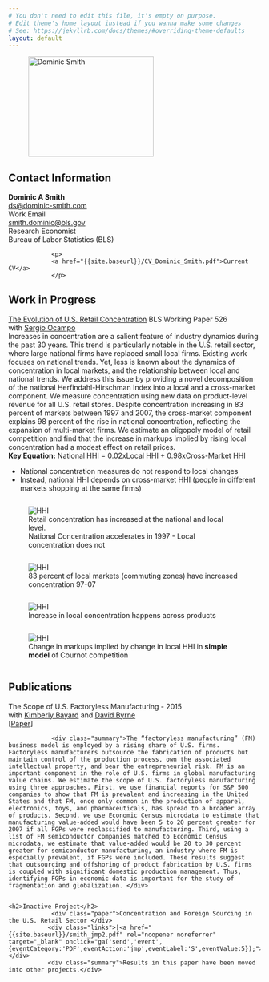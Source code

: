 ```yaml
---
# You don't need to edit this file, it's empty on purpose.
# Edit theme's home layout instead if you wanna make some changes
# See: https://jekyllrb.com/docs/themes/#overriding-theme-defaults
layout: default
---
```

<div id="center">

</div>
<div class="picture">
<figure>
  <img src="{{site.baseurl}}/images/headshot-1.jpg" alt="Dominic Smith" width="250" height="200">
</figure>
</div>

<div class="contact">
                <h2>Contact Information</h2>
                <p>
                    <strong>Dominic A Smith</strong><br/>
                    <a href="mailto:ds@dominic-smith.com">ds@dominic-smith.com</a><br/>
                    Work Email<br />
                    <a href="mailto:smith.dominic@bls.gov">smith.dominic@bls.gov</a><br/>
                    Research Economist<br/>
                    Bureau of Labor Statistics (BLS)
                </p>


                <p>
                <a href="{{site.baseurl}}/CV_Dominic_Smith.pdf">Current CV</a>
                </p>

</div>

<div id="research">
    <a name="research"></a>

<h2>Work in Progress</h2>
                <div class="paper"><a href="https://www.bls.gov/osmr/research-papers/2020/pdf/ec200080.pdf" rel="noopener noreferrer" target="_blank">The Evolution of U.S. Retail Concentration</a> BLS Working Paper 526</div>
                <div class="coauthors"> with <a href="https://sites.google.com/site/sergiocampod" rel="noopener noreferrer" target="_blank">Sergio Ocampo</a> </div>
                <div class="summary">Increases in concentration are a salient feature of industry dynamics during the past 30 years. This trend is particularly notable in the U.S. retail sector, where large national firms have replaced small local firms. Existing work focuses on national trends. Yet, less is known about the dynamics of concentration in local markets, and the relationship between local and national trends. We address this issue by providing a novel decomposition of the national Herfindahl-Hirschman Index into a local and a cross-market component. We measure concentration using new data on product-level revenue for all U.S. retail stores. Despite concentration increasing in 83 percent of markets between 1997 and 2007, the cross-market component explains 98 percent of the rise in national concentration, reflecting the expansion of multi-market firms. We estimate an oligopoly model of retail competition and find that the increase in markups implied by rising local concentration had a modest effect on retail prices.</div>
<div class ="figures">
<strong>Key Equation:</strong> National HHI = 0.02xLocal HHI + 0.98xCross-Market HHI
<ul>
<li>National concentration measures do not respond to local changes</li>
<li>Instead, national HHI depends on cross-market HHI (people in different markets shopping at the same firms)</li>
</ul>
<div class="row">
  <div class="column">
    <figure>
      <img src="{{site.baseurl}}/images/hhi.jpg" alt="HHI" >
      <figcaption>Retail concentration has increased at the national and local level. <br>
        National Concentration accelerates in 1997 - Local concentration does not
      </figcaption>
    </figure>

  </div>
  <div class="column">
    <figure>
      <img src="{{site.baseurl}}/images/distr.jpg" alt="HHI" >
      <figcaption>83 percent of local markets (commuting zones) have increased concentration 97-07</figcaption>
    </figure>
  </div>
</div>
  <div class="row">
  <div class="column">
    <figure>
      <img src="{{site.baseurl}}/images/prod.jpg" alt="HHI" >
      <figcaption>Increase in local concentration happens across products</figcaption>
    </figure>
  </div>
  <div class="column">
    <figure>
      <img src="{{site.baseurl}}/images/markup.jpg" alt="HHI" >
      <figcaption>Change in markups implied by change in local HHI in <strong>simple model</strong> of Cournot competition</figcaption>
    </figure>
  </div>
</div>
</div>
<!--
            <h2>Work in Progress</h2>
            <div class="paper"> The Evolution of Retail Concentration</div>
            <div class="paper">Imports and Retailer Markups</div>
-->
            <h2>Publications</h2>
                <div class="paper"> The Scope of U.S. Factoryless Manufacturing - 2015</div>
                <div class="coauthors"> with <a href="http://www.federalreserve.gov/econresdata/kimberly-n-bayard.htm" rel="noopener noreferrer" target="_blank">Kimberly Bayard</a> and <a href="http://www.federalreserve.gov/econresdata/david-m-byrne.htm" rel="noopener noreferrer" target="_blank">David Byrne</a></div>
                <div class="links">[<a href="http://research.upjohn.org/cgi/viewcontent.cgi?filename=13&article=1250&context=up_press&type=additional" rel="noopener noreferrer" target="_blank">Paper</a>]</div>

                <div class="summary">The “factoryless manufacturing” (FM) business model is employed by a rising share of U.S. firms. Factoryless manufacturers outsource the fabrication of products but maintain control of the production process, own the associated intellectual property, and bear the entrepreneurial risk. FM is an important component in the role of U.S. firms in global manufacturing value chains. We estimate the scope of U.S. factoryless manufacturing using three approaches. First, we use financial reports for S&P 500 companies to show that FM is prevalent and increasing in the United States and that FM, once only common in the production of apparel, electronics, toys, and pharmaceuticals, has spread to a broader array of products. Second, we use Economic Census microdata to estimate that manufacturing value-added would have been 5 to 20 percent greater for 2007 if all FGPs were reclassified to manufacturing. Third, using a list of FM semiconductor companies matched to Economic Census microdata, we estimate that value-added would be 20 to 30 percent greater for semiconductor manufacturing, an industry where FM is especially prevalent, if FGPs were included. These results suggest that outsourcing and offshoring of product fabrication by U.S. firms is coupled with significant domestic production management. Thus, identifying FGPs in economic data is important for the study of fragmentation and globalization. </div>


    <h2>Inactive Project</h2>
                <div class="paper">Concentration and Foreign Sourcing in the U.S. Retail Sector </div>
               <div class="links">[<a href="{{site.baseurl}}/smith_jmp2.pdf" rel="noopener noreferrer" target="_blank" onclick="ga('send','event',{eventCategory:'PDF',eventAction:'jmp',eventLabel:'S',eventValue:5});">Paper</a>]</div>
               <div class="summary">Results in this paper have been moved into other projects.</div>



<br/><br/>

</div>
